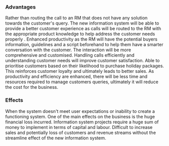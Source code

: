 ### Advantages
Rather than routing the call to an RM that does not have any solution towards the customer's query. The new information system will be able to provide a better customer experience as calls will be routed to the RM with the appropriate product knowledge to help address the customer needs properly . 
Enhanced productivity as the RM will have the potential buyers information, guidelines and a script beforehand to help them have a smarter conversation with the customer. The interaction will be more comprehensive and customised. Handling calls efficiently and understanding customer needs will improve customer satisfaction. 
Able to prioritise customers based on their likelihood to purchase holiday packages. This reinforces customer loyalty and ultimately leads to better sales. 
As productivity and efficiency are enhanced, there will be less time and resources required to manage customers queries, ultimately it will reduce the cost for the business. 




### Effects
When the system doesn't meet user expectations or inability to create a functioning system. One of the main effects on the business is the huge financial loss incurred. Information system projects require a huge sum of money to implement in terms of capital and labour. 
Difficult to increase sales and potentially loss of customers and revenue streams without the streamline effect of the new information system. 
